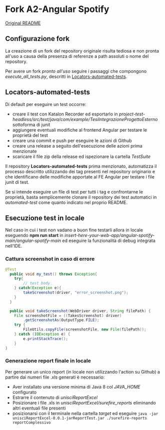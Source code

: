 # Fork A2-Angular Spotify

[Original README](https://github.com/reverse-unina/A1-ContactList/blob/master/readme.txt)

## Configurazione fork
La creazione di un fork del repository originale risulta tediosa e non pronta all'uso a causa della presenza di referenze a path assoluti o nome del repository.

Per avere un fork _pronto all'uso_ seguire i passaggi che compongono _execute_all_tests.py_, descritti in [Locators-automated-tests](https://github.com/ares-17/locators-automated-tests).

## Locators-automated-tests
Di default per eseguire un test occorre:
- creare il test con Katalon Recorder ed esportarlo in _project-test-headless/src/test/java/com/example/TesiIntegrazioneProgettoEsterno_ sottoforma di junit
- aggiungere eventuali modifiche al frontend Angular per testare le proprietà del test
- creare una commit e push per eseguire le azioni di Github
- creare una release a seguito dell'esecuzione delle azioni prima menzionate
- scaricare il file zip della release ed ispezionare la cartella _TestSuite_

Il repository **Locators-automated-tests** prima menzionato, automatizza il processo descritto utilizzando dei tag presenti nel repository originario e che identificano delle modifiche apportate al FE Angular per testare i file junit di test.

Se si intende eseguire un file di test per tutti i tag e confrontarne le proprietà, basta semplicemente clonare il repository dei test automatici in _automated-test_ come quanto indicato nel proprio README.

## Esecuzione test in locale
Nel caso in cui i test non vadano a buon fine testarli allora in locale eseguendo **npm run start** in _insert-here-your-web-app/angular-spotify-main/angular-spotify-main_ ed eseguire la funzionalità di debug integrata nell'IDE.

### Cattura screenshot in caso di errore

```java
@Test
  public void my_test() throws Exception{
    try{
        // test body
    } catch(Exception e){
        takeScreenshot(driver, "error_screenshot.png");
    }
  }

  public void takeScreenshot(WebDriver driver, String filePath) {
    File screenshotFile = ((TakesScreenshot) driver)
        .getScreenshotAs(OutputType.FILE);
    try {
        FileUtils.copyFile(screenshotFile, new File(filePath));
    } catch (IOException e) {
        e.printStackTrace();
    }
}
```
### Generazione report finale in locale
Per generare un unico report (in locale non utilizzando l'action su Github) a partire dai numeri file .xls generati è necessario:
- Aver installato una versione minima di Java 8 col _JAVA_HOME_ configurato
- Estrarre il contenuto di _unisciReportExcel_
- Posizionare i file .xls in _unisciReportExcel/surefire_reports_ eliminando altri eventuali file presenti
- posizionarsi con il terminale nella cartella _target_ ed eseguire `java -jar unisciReportExcel-0.0.1-jarReportTest.jar ./surefire-reports reportComplessivo`